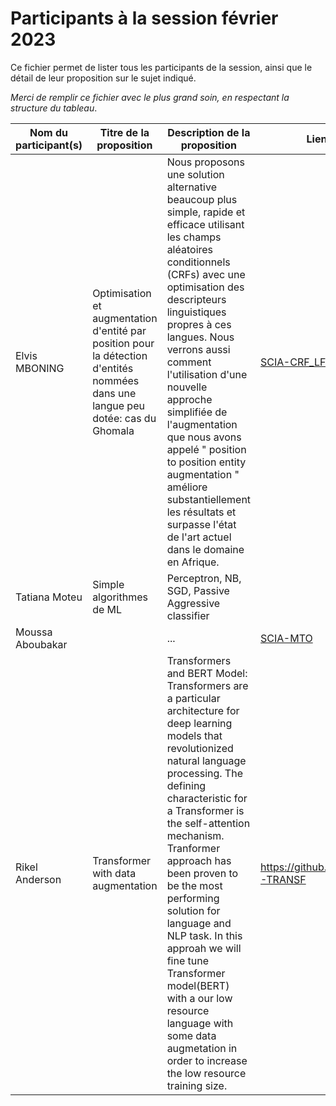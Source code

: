 # Participants à la session février 2023

Ce fichier permet de lister tous les participants de la session, ainsi que le détail de leur proposition sur le sujet indiqué.

*Merci de remplir ce fichier avec le plus grand soin, en respectant la structure du tableau*.

| **Nom du participant(s)** | **Titre de la proposition** | **Description de la proposition** | **Lien Github** | **Status**  |
|---------------------------|-----------------------------|-----------------------------------|-----------------|-------------|
| Elvis MBONING             | Optimisation et augmentation d'entité par position pour la détection d'entités nommées dans une langue peu dotée: cas du Ghomala | Nous proposons une solution alternative beaucoup plus simple, rapide et efficace utilisant les champs aléatoires conditionnels (CRFs) avec une optimisation des descripteurs linguistiques propres à ces langues. Nous verrons aussi comment l'utilisation d'une nouvelle approche simplifiée de l'augmentation que nous avons appelé " position to position entity augmentation "  améliore substantiellement les résultats et surpasse l'état de l'art actuel dans le domaine en Afrique. | [SCIA-CRF_LF](https://github.com/Levis0045/SCIA-CRF_LF) | Complete |
| Tatiana Moteu             | Simple algorithmes de ML    | Perceptron, NB, SGD, Passive Aggressive classifier  |  | In progress |
| Moussa Aboubakar          |                             | ...                              | [SCIA-MTO](https://github.com/abakamousa/NER-Sangkak-challenge)                  | In progress            |
| Rikel Anderson            |  Transformer with data augmentation                           | Transformers and BERT Model: Transformers are a particular architecture for deep learning models that revolutionized natural language processing. The defining characteristic for a Transformer is the self-attention mechanism. Tranformer approach has been proven to be the most performing solution for language and NLP task. In this approah we will fine tune Transformer model(BERT) with a our low resource language with some data augmetation in order to increase the low resource training size.                                  |   https://github.com/leriky/SCIA-TRANSF              | Complete            |

